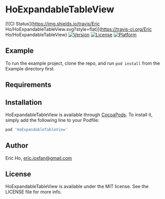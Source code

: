 # HoExpandableTableView

[![CI Status](https://img.shields.io/travis/Eric Ho/HoExpandableTableView.svg?style=flat)](https://travis-ci.org/Eric Ho/HoExpandableTableView)
[![Version](https://img.shields.io/cocoapods/v/HoExpandableTableView.svg?style=flat)](https://cocoapods.org/pods/HoExpandableTableView)
[![License](https://img.shields.io/cocoapods/l/HoExpandableTableView.svg?style=flat)](https://cocoapods.org/pods/HoExpandableTableView)
[![Platform](https://img.shields.io/cocoapods/p/HoExpandableTableView.svg?style=flat)](https://cocoapods.org/pods/HoExpandableTableView)

## Example

To run the example project, clone the repo, and run `pod install` from the Example directory first.

## Requirements

## Installation

HoExpandableTableView is available through [CocoaPods](https://cocoapods.org). To install
it, simply add the following line to your Podfile:

```ruby
pod 'HoExpandableTableView'
```

## Author

Eric Ho, eric.iosfan@gmail.com

## License

HoExpandableTableView is available under the MIT license. See the LICENSE file for more info.
